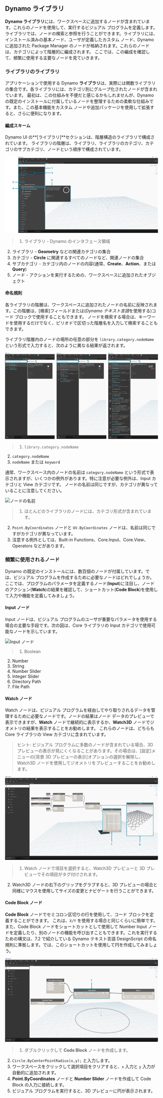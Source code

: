 

## Dynamo ライブラリ

**Dynamo ライブラリ**には、ワークスペースに追加するノードが含まれています。これらのノードを使用して、実行するビジュアル プログラムを定義します。 ライブラリでは、ノードの検索と参照を行うことができます。ライブラリには、インストール済みの基本ノード、ユーザが定義したカスタム ノード、Dynamo に追加された Package Manager のノードが格納されます。これらのノードは、カテゴリによって階層的に編成されます。 ここでは、この編成を確認して、頻繁に使用する主要なノードを見ていきます。

### ライブラリのライブラリ

アプリケーションで使用する Dynamo **ライブラリ**は、実際には関数ライブラリの集合です。各ライブラリには、カテゴリ別にグループ化されたノードが含まれています。 最初は、この仕組みを不便だと感じるかもしれませんが、Dynamo の既定のインストールに付属しているノードを整理するための柔軟な仕組みです。また、この基本機能をカスタム ノードや追加パッケージを使用して拡張すると、さらに便利になります。

#### 編成スキーム

Dynamo UI の**[ライブラリ]**セクションは、階層構造のライブラリで構成されています。 ライブラリの階層は、ライブラリ、ライブラリのカテゴリ、カテゴリのサブカテゴリ、ノードという順序で構成されています。

![ライブラリの階層](images/3-3/00-LibraryBrowsing.png)

> 1. ライブラリ - Dynamo のインタフェース領域
2. ライブラリ - **Geometry** などの関連カテゴリの集合
3. カテゴリ - **Circle** に関連するすべてのノードなど、関連ノードの集合
4. サブカテゴリ - カテゴリ内のノードの内容(通常、**Create**、**Action**、または **Query**)
5. ノード - アクションを実行するための、ワークスペースに追加されたオブジェクト

#### 命名規則

各ライブラリの階層は、ワークスペースに追加されたノードの名前に反映されます。この階層は、[検索]フィールドまたは(*Dynamo テキスト言語*を使用する)コード ブロックで使用することもできます。 ノードを検索する場合は、キーワードを使用するだけでなく、ピリオドで区切った階層名を入力して検索することもできます。

ライブラリ階層内のノードの場所の任意の部分を ```library.category.nodeName``` という形式で入力すると、次のように異なる結果が返されます。

![ライブラリの検索 - 3 つの命名 png から作成](images/3-3/01-LibrarySearching.png)

> 1. ```library.category.nodeName```
2. ```category.nodeName```
3. ```nodeName``` または ```keyword```

通常、ワークスペース内のノードの名前は ```category.nodeName``` という形式で表示されますが、いくつかの例外があります。特に注意が必要な例外は、Input カテゴリと View カテゴリです。 ノードの名前は同じですが、カテゴリが異なっていることに注意してください。

![ノードの名前](images/3-3/02-NodeNames.png)

> 1. ほとんどのライブラリのノードには、カテゴリ形式が含まれています。
2. ```Point.ByCoordinates``` ノードと ```UV.ByCoordinates``` ノードは、名前は同じですがカテゴリが異なっています。
3. 注意する例外としては、Built-in Functions、Core.Input、Core.View、Operators などがあります。

### 頻繁に使用されるノード

Dynamo の既定のインストールには、数百個のノードが付属しています。では、ビジュアル プログラムを作成するために必要なノードはどれでしょうか。ここでは、プログラムのパラメータを定義するノード(**Input**)に注目し、ノードのアクション(**Watch**)の結果を確認して、ショートカット(**Code Block**)を使用して入力や機能を定義してみましょう。

#### Input ノード

Input ノードは、ビジュアル プログラムのユーザが重要なパラメータを使用する場合の主要な手段です。次の図は、Core ライブラリの Input カテゴリで使用可能なノードを示しています。

![Input ノード](images/3-3/03-InputNodes.png)

> 1. Boolean
2. Number
3. String
4. Number Slider
5. Integer Slider
6. Directory Path
7. File Path

#### Watch ノード

Watch ノードは、ビジュアル プログラムを経由してやり取りされるデータを管理するために必要なノードです。ノードの結果はノード データのプレビューで表示できますが、**Watch** ノードで継続的に表示するか、**Watch3D** ノードでジオメトリの結果を表示することをお勧めします。 これらのノードは、どちらも Core ライブラリの View カテゴリに含まれています。

> ヒント: ビジュアル プログラムに多数のノードが含まれている場合、3D プレビューの表示が見にくくなることがあります。その場合は、[設定]メニューの[背景 3D プレビューの表示]オプションの選択を解除し、Watch3D ノードを使用してジオメトリをプレビューすることをお勧めします。

![Watch ノードと Watch3D ノード](images/3-3/04-WatchNodes.png)

> 1. Watch ノードで項目を選択すると、Watch3D プレビューと 3D プレビューでその項目がタグ付けされます。
2. Watch3D ノードの右下のグリップをグラブすると、3D プレビューの場合と同様にマウスを使用してサイズの変更とナビゲートを行うことができます。

#### Code Block ノード

**Code Block** ノードでセミコロン区切りの行を使用して、コード ブロックを定義することができます。 これは、```X/Y``` を使用する場合と同じくらいに簡単です。 また、Code Block ノードをショートカットとして使用して Number Input ノードを定義したり、別のノードの機能を呼び出すこともできます。これを実行するための構文は、7.2 で紹介している Dynamo テキスト言語 DesignScript の命名規則に準拠します。では、このショートカットを使用して円を作成してみましょう。

![Code Block ショートカット](images/3-3/05-CodeBlock.png)

> 1. ダブルクリックして **Code Block** ノードを作成します。
2. ```Circle.ByCenterPointRadius(x,y);``` と入力します。
3. ワークスペースをクリックして選択項目をクリアすると、```x``` 入力と ```y``` 入力が自動的に追加されます。
4. **Point.ByCoordinates** ノードと **Number Slider** ノードを作成して Code Block の入力に接続します。
5. ビジュアル プログラムを実行すると、3D プレビューに円が表示されます。

